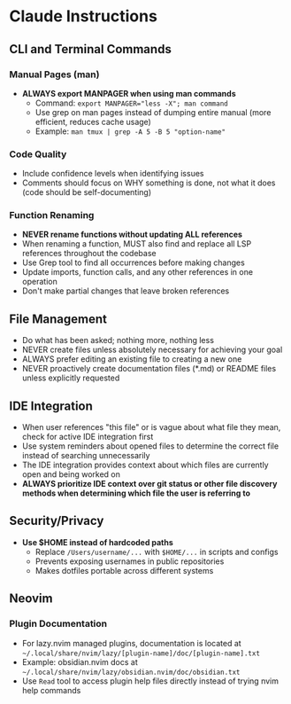 # Claude Instructions

## CLI and Terminal Commands

### Manual Pages (man)
- **ALWAYS export MANPAGER when using man commands**
  - Command: `export MANPAGER="less -X"; man command`
  - Use grep on man pages instead of dumping entire manual (more efficient, reduces cache usage)
  - Example: `man tmux | grep -A 5 -B 5 "option-name"`

### Code Quality
- Include confidence levels when identifying issues
- Comments should focus on WHY something is done, not what it does (code should be self-documenting)

### Function Renaming
- **NEVER rename functions without updating ALL references**
- When renaming a function, MUST also find and replace all LSP references throughout the codebase
- Use Grep tool to find all occurrences before making changes
- Update imports, function calls, and any other references in one operation
- Don't make partial changes that leave broken references

## File Management
- Do what has been asked; nothing more, nothing less
- NEVER create files unless absolutely necessary for achieving your goal
- ALWAYS prefer editing an existing file to creating a new one
- NEVER proactively create documentation files (*.md) or README files unless explicitly requested

## IDE Integration
- When user references "this file" or is vague about what file they mean, check for active IDE integration first
- Use system reminders about opened files to determine the correct file instead of searching unnecessarily
- The IDE integration provides context about which files are currently open and being worked on
- **ALWAYS prioritize IDE context over git status or other file discovery methods when determining which file the user is referring to**

## Security/Privacy
- **Use $HOME instead of hardcoded paths**
  - Replace `/Users/username/...` with `$HOME/...` in scripts and configs
  - Prevents exposing usernames in public repositories
  - Makes dotfiles portable across different systems

## Neovim

### Plugin Documentation
- For lazy.nvim managed plugins, documentation is located at `~/.local/share/nvim/lazy/[plugin-name]/doc/[plugin-name].txt`
- Example: obsidian.nvim docs at `~/.local/share/nvim/lazy/obsidian.nvim/doc/obsidian.txt`
- Use `Read` tool to access plugin help files directly instead of trying nvim help commands
